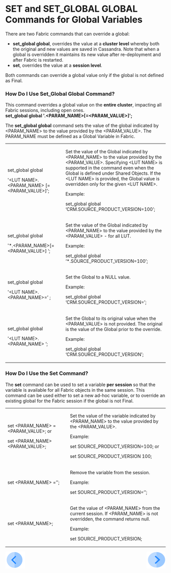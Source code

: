 # SET and SET_GLOBAL GLOBAL Commands for Global Variables 

There are two Fabric commands that can override a global:
 
* **set_global global**, overrides the value at a **cluster level** whereby both the original and new values are saved in Cassandra. Note that when a global is overridden it maintains its new value after re-deployment and after Fabric is restarted.  
* **set**, overrides the value at a **session level**.
 
Both commands can override a global value only if the global is not defined as Final.

### How Do I Use Set_Global Global Command?

This command overrides a global value on the **entire cluster**, impacting all Fabric sessions, including open ones.\
**set_global global '<LUT NAME>.<PARAM_NAME>[=<PARAM_VALUE>]';**

The **set_global global** command sets the value of the global indicated by <PARAM_NAME> to the value provided by the <PARAM_VALUE>. The PARAM_NAME must be defined as a Global Variable in Fabric.

<table>
<tbody>
<tr>
<td width="300">
<p>set_global global</p>
<p>'&lt;LUT NAME&gt;.&lt;PARAM_NAME&gt; [=&lt;PARAM_VALUE&gt;]';</p>
</td>
<td width="400">
<p>Set the value of the Global indicated by &lt;PARAM_NAME&gt; to the value provided by the &lt;PARAM_VALUE&gt;. Specifying &lt;LUT NAME&gt; is supported in the command even when the Global is defined under Shared Objects. If the &lt;LUT NAME&gt; is provided, the Global value is overridden only for the given &lt;LUT NAME&gt;.</p>
<p>Example:</p>
<p>set_global global &lsquo;CRM.SOURCE_PRODUCT_VERSION=100&rsquo;;</p>
</td>
</tr>
<tr>
<td width="234">
<p>set_global global</p>
<p>'*.&lt;PARAM_NAME&gt;[=&lt;PARAM_VALUE&gt;] &lsquo;;</p>
</td>
<td width="319">
<p>Set the value of the Global indicated by &lt;PARAM_NAME&gt; to the value provided by the &lt;PARAM_VALUE&gt; - for all LUT.</p>
<p>Example:</p>
<p>set_global global &lsquo;*.SOURCE_PRODUCT_VERSION=100&rsquo;;</p>
</td>
</tr>
<tr>
<td width="234">
<p>set_global global</p>
<p>'&lt;LUT NAME&gt;.&lt;PARAM_NAME&gt;=&rsquo; ;</p>
</td>
<td width="319">
<p>Set the Global to a NULL value.</p>
<p>Example:</p>
<p>set_global global &lsquo;CRM.SOURCE_PRODUCT_VERSION=&rsquo;;</p>
</td>
</tr>
<tr>
<td width="234">
<p>set_global global</p>
<p>'&lt;LUT NAME&gt;.&lt;PARAM_NAME&gt; &lsquo;;</p>
</td>
<td width="319">
<p>Set the Global to its original value when the &lt;PARAM_VALUE&gt; is not provided. The original is the value of the Global prior to the override.</p>
<p>Example:</p>
<p>set_global global &lsquo;CRM.SOURCE_PRODUCT_VERSION&rsquo;;</p>
</td>
</tr>
</tbody>
</table>

### How Do I Use the Set Command?

The **set** command can be used to set a variable **per session** so that the variable is available for all Fabric objects in the same session. This command can be used either to set a new ad-hoc variable, or to override an existing global for the Fabric session if the global is not Final.

<table>
<tbody>
<tr>
<td width="300">
<p>set &lt;PARAM_NAME&gt; =&lt;PARAM_VALUE&gt;; or</p>
<p>set &lt;PARAM_NAME&gt;&nbsp; &lt;PARAM_VALUE&gt;;</p>
</td>
<td width="400">
<p>Set the value of the variable indicated by &lt;PARAM_NAME&gt; to the value provided by the &lt;PARAM_VALUE&gt;.</p>
<p>Example:</p>
<p>set SOURCE_PRODUCT_VERSION=100; or</p>
<p>set SOURCE_PRODUCT_VERSION 100;</p>
</td>
</tr>
<tr>
<td width="234">
<p>set &lt;PARAM_NAME&gt; =&rsquo;&rsquo;;</p>
</td>
<td width="319">
<p>Remove the variable from the session.</p>
<p>Example:</p>
<p>set SOURCE_PRODUCT_VERSION=&rsquo;&rsquo;;</p>
</td>
</tr>
<tr>
<td width="234">
<p>set &lt;PARAM_NAME&gt;;</p>
</td>
<td width="319">
<p>Get the value of &lt;PARAM_NAME&gt; from the current session. If &lt;PARAM_NAME&gt; is not overridden, the command returns null.</p>
<p>Example:</p>
<p>set SOURCE_PRODUCT_VERSION;</p>
</td>
</tr>
</tbody>
</table>


[![Previous](/articles/images/Previous.png)](/articles/08_globals/02_globals_use_cases.md)[<img align="right" width="60" height="54" src="/articles/images/Next.png">](/articles/08_globals/04_globals_code_examples.md)


